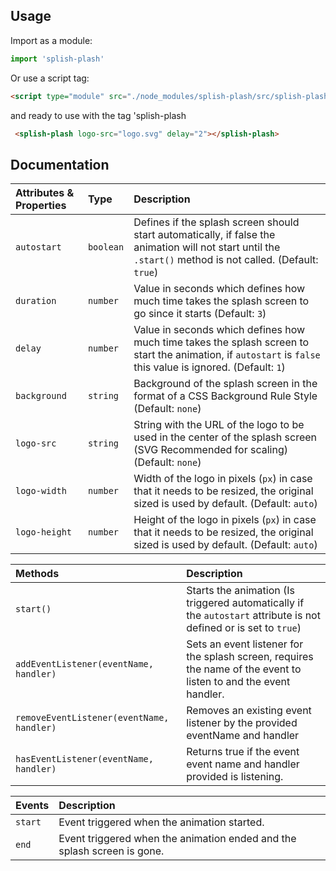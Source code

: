 
## Usage

Import as a module:

```javascript
import 'splish-plash'
```
Or use a script tag: 

```html
<script type="module" src="./node_modules/splish-plash/src/splish-plash.mjs"></script>
```

and ready to use with the tag 'splish-plash

```html
 <splish-plash logo-src="logo.svg" delay="2"></splish-plash>
```

## Documentation

| Attributes & Properties | Type     | Description                |
| :-------- | :------- | :------------------------- |
| `autostart` | `boolean` | Defines if the splash screen should start automatically, if false the animation will not start until the `.start()` method is not called. (Default: `true`) |
| `duration` | `number` | Value in seconds which defines how much time takes the splash screen to go since it starts (Default: `3`) |
| `delay` | `number` | Value in seconds which defines how much time takes the splash screen to start the animation, if `autostart` is `false` this value is ignored. (Default: `1`) |
| `background` | `string` | Background of the splash screen in the format of a CSS Background Rule Style (Default: `none`) |
| `logo-src` | `string` | String with the URL of the logo to be used in the center of the splash screen (SVG Recommended for scaling) (Default: `none`) |
| `logo-width` | `number` | Width of the logo in pixels (`px`) in case that it needs to be resized, the original sized is used by default. (Default: `auto`) |
| `logo-height` | `number` | Height of the logo in pixels (`px`) in case that it needs to be resized, the original sized is used by default. (Default: `auto`) |

| Methods | Description |
| :-------- | :------- |
| `start()` | Starts the animation (Is triggered automatically if the `autostart` attribute is not defined or is set to `true`) |
| `addEventListener(eventName, handler)` | Sets an event listener for the splash screen, requires the name of the event to listen to and the event handler. |
| `removeEventListener(eventName, handler)` | Removes an existing event listener by the provided eventName and handler |
| `hasEventListener(eventName, handler)` | Returns true if the event event name and handler provided is listening. |

| Events | Description |
| :-------- | :------- |
| `start` | Event triggered when the animation started. |
| `end` | Event triggered when the animation ended and the splash screen is gone. |

